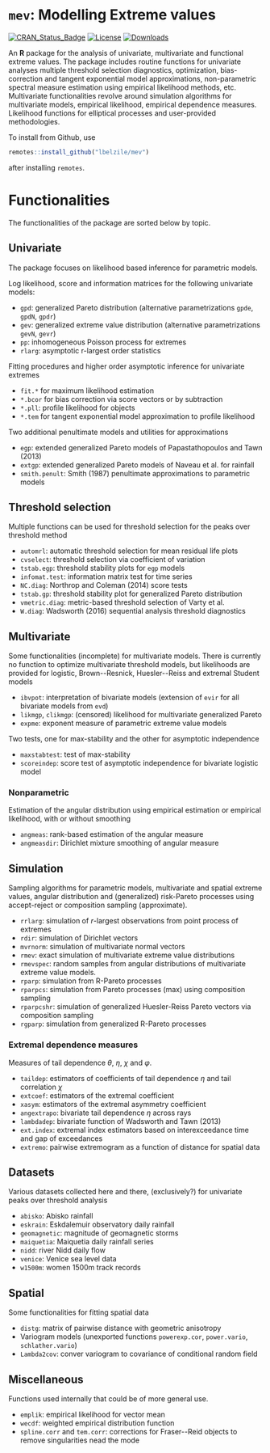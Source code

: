 # `mev`: Modelling Extreme values

[![CRAN_Status_Badge](https://www.r-pkg.org/badges/version-last-release/mev)](https://cran.r-project.org/package=mev)
[![License](https://img.shields.io/badge/license-GPL%20%28%3E=%203%29-blue.svg?style=flat)](http://www.gnu.org/licenses/gpl-3.0.html)
[![Downloads](http://cranlogs.r-pkg.org/badges/mev?color=brightgreen)](http://www.r-pkg.org/pkg/mev)

An **R** package for the analysis of univariate, multivariate and functional extreme values. The package includes routine functions for univariate analyses multiple threshold selection diagnostics, optimization, bias-correction and tangent exponential model approximations, non-parametric spectral measure estimation using empirical likelihood methods, etc. Multivariate functionalities revolve around simulation algorithms for multivariate models, empirical likelihood, empirical dependence measures. Likelihood functions for elliptical processes and user-provided methodologies.


To install from Github, use

```R
remotes::install_github("lbelzile/mev")
```

after installing `remotes`.

# Functionalities

The functionalities of the package are sorted below by topic.

## Univariate

The package focuses on likelihood based inference for parametric models.

Log likelihood, score and information matrices for the following univariate models:

- `gpd`: generalized Pareto distribution (alternative parametrizations `gpde`, `gpdN`, `gpdr`)
- `gev`: generalized extreme value distribution (alternative parametrizations `gevN`, `gevr`)
- `pp`: inhomogeneous Poisson process for extremes
- `rlarg`: asymptotic r-largest order statistics


Fitting procedures and higher order asymptotic inference for univariate extremes

- `fit.*` for maximum likelihood estimation
- `*.bcor` for bias correction via score vectors or by subtraction
- `*.pll`: profile likelihood for objects
- `*.tem` for tangent exponential model approximation to profile likelihood

Two additional penultimate models and utilities for approximations

- `egp`: extended generalized Pareto models of Papastathopoulos and Tawn (2013)
- `extgp`: extended generalized Pareto models of Naveau et al. for rainfall
- `smith.penult`: Smith (1987) penultimate approximations to parametric models


## Threshold selection

Multiple functions can be used for threshold selection for the peaks over threshold method

- `automrl`: automatic threshold selection for mean residual life plots
- `cvselect`: threshold selection via coefficient of variation
- `tstab.egp`: threshold stability plots for `egp` models
- `infomat.test`: information matrix test for time series
- `NC.diag`: Northrop and Coleman (2014) score tests 
- `tstab.gp`: threshold stability plot for generalized Pareto distribution
- `vmetric.diag`: metric-based threshold selection of Varty et al. 
- `W.diag`: Wadsworth (2016) sequential analysis threshold diagnostics

## Multivariate 

Some functionalities (incomplete) for multivariate models. There is currently no function to optimize
multivariate threshold models, but likelihoods are provided for logistic, Brown--Resnick, Huesler--Reiss and extremal Student models

- `ibvpot`: interpretation of bivariate models (extension of `evir` for all bivariate models from `evd`)
- `likmgp`, `clikmgp`: (censored) likelihood for multivariate generalized Pareto
- `expme`: exponent measure of parametric extreme value models

Two tests, one for max-stability and the other for asymptotic independence

- `maxstabtest`: test of max-stability
- `scoreindep`: score test of asymptotic independence for bivariate logistic model

### Nonparametric

Estimation of the angular distribution using empirical estimation or empirical likelihood, with or without smoothing

- `angmeas`: rank-based estimation of the angular measure
- `angmeasdir`: Dirichlet mixture smoothing of angular measure

## Simulation

Sampling algorithms for parametric models, multivariate and spatial extreme values, angular distribution and (generalized)  risk-Pareto processes using accept-reject or composition sampling (approximate).

- `rrlarg`: simulation of $r$-largest observations from point process of extremes
- `rdir`: simulation of Dirichlet vectors
- `mvrnorm`: simulation of multivariate normal vectors
- `rmev`: exact simulation of multivariate extreme value distributions
- `rmevspec`: random samples from angular distributions of multivariate extreme value models.
- `rparp`: simulation from R-Pareto processes
- `rparpcs`: simulation from Pareto processes (max) using composition sampling
- `rparpcshr`: simulation of generalized Huesler-Reiss Pareto vectors via composition sampling
- `rgparp`: simulation from generalized R-Pareto processes


### Extremal dependence measures

Measures of tail dependence $\theta$, $\eta$, $\chi$ and $\varphi$.

- `taildep`: estimators of coefficients of tail dependence $\eta$ and tail correlation $\chi$
- `extcoef`: estimators of the extremal coefficient
- `xasym`: estimators of the extremal asymmetry coefficient
- `angextrapo`: bivariate tail dependence $\eta$ across rays
- `lambdadep`: bivariate function of Wadsworth and Tawn (2013)
- `ext.index`: extremal index estimators based on interexceedance time and gap of exceedances
- `extremo`: pairwise extremogram as a function of distance for spatial data

## Datasets

Various datasets collected here and there, (exclusively?)  for univariate peaks over threshold analysis

- `abisko`: Abisko rainfall
- `eskrain`: Eskdalemuir observatory daily rainfall
- `geomagnetic`: magnitude of geomagnetic storms
- `maiquetia`: Maiquetia daily rainfall series
- `nidd`: river Nidd daily flow
- `venice`: Venice sea level data
- `w1500m`: women 1500m track records

## Spatial

Some functionalities for fitting spatial data

- `distg`: matrix of pairwise distance with geometric anisotropy
- Variogram models (unexported functions `powerexp.cor`, `power.vario`, `schlather.vario`)
- `Lambda2cov`: conver variogram to covariance of conditional random field

## Miscellaneous

Functions used internally that could be of more general use.

- `emplik`: empirical likelihood for vector mean
- `wecdf`: weighted empirical distribution function
- `spline.corr` and `tem.corr`: corrections for Fraser--Reid objects to remove singularities nead the mode

